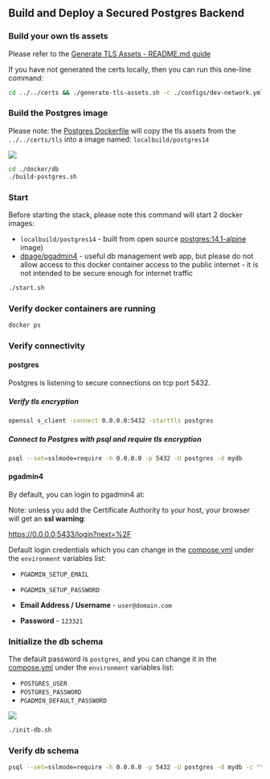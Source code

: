 ## Build and Deploy a Secured Postgres Backend

### Build your own tls assets

Please refer to the [Generate TLS Assets - README.md guide](../../certs/README.md)

If you have not generated the certs locally, then you can run this one-line command:

```bash
cd ../../certs && ./generate-tls-assets.sh -c ./configs/dev-network.yml -f && cd ..
```

### Build the Postgres image

Please note: the [Postgres Dockerfile](./postgres/Dockerfile) will copy the tls assets from the ``../../certs/tls`` into a image named: ``localbuild/postgres14``

<a href="https://asciinema.org/a/473134?autoplay=1" width="600" height="400" target="_blank"><img src="https://asciinema.org/a/473134.png"/></a>

```bash
cd ./docker/db
./build-postgres.sh
```

### Start

Before starting the stack, please note this command will start 2 docker images:

- `localbuild/postgres14` - built from open source [postgres:14.1-alpine](https://hub.docker.com/_/postgres?tab=tags&page=1&name=14.1) image)
- [dpage/pgadmin4](https://hub.docker.com/r/dpage/pgadmin4/) - useful db management web app, but please do not allow access to this docker container access to the public internet - it is not intended to be secure enough for internet traffic

```bash
./start.sh
```

### Verify docker containers are running

```bash
docker ps
```

### Verify connectivity

#### postgres

Postgres is listening to secure connections on tcp port 5432.

##### Verify tls encryption

```bash
openssl s_client -connect 0.0.0.0:5432 -starttls postgres
```

##### Connect to Postgres with psql and require tls encryption

```bash
psql --set=sslmode=require -h 0.0.0.0 -p 5432 -U postgres -d mydb
```

#### pgadmin4

By default, you can login to pgadmin4 at:

Note: unless you add the Certificate Authority to your host, your browser will get an **ssl warning**:

https://0.0.0.0:5433/login?next=%2F

Default login credentials which you can change in the [compose.yml](./compose.yml) under the ``environment`` variables list:

- ``PGADMIN_SETUP_EMAIL``
- ``PGADMIN_SETUP_PASSWORD``

- **Email Address / Username** - ``user@domain.com``
- **Password** - ``123321``

### Initialize the db schema

The default password is ``postgres``, and you can change it in the [compose.yml](./compose.yml) under the ``environment`` variables list:

- ``POSTGRES_USER``
- ``POSTGRES_PASSWORD``
- ``PGADMIN_DEFAULT_PASSWORD``

<a href="https://asciinema.org/a/473135?autoplay=1" width="600" height="400" target="_blank"><img src="https://asciinema.org/a/473135.png"/></a>

```bash
./init-db.sh
```

### Verify db schema

```bash
psql --set=sslmode=require -h 0.0.0.0 -p 5432 -U postgres -d mydb -c "\dt"
```
